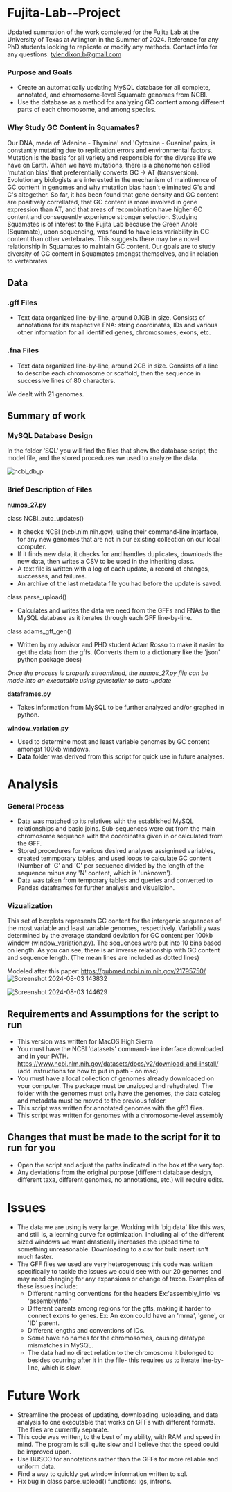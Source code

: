 # Fujita-Lab--Project
Updated summation of the work completed for the Fujita Lab at the University of Texas at Arlington in the Summer of 2024. Reference for any PhD students looking to replicate or modify any methods.
Contact info for any questions: tyler.dixon.b@gmail.com

### Purpose and Goals
- Create an automatically updating MySQL database for all complete, annotated, and chromosome-level Squamate genomes from NCBI.
- Use the database as a method for analyzing GC content among different parts of each chromosome, and among species.

### Why Study GC Content in Squamates?
Our DNA, made of 'Adenine - Thymine' and 'Cytosine - Guanine' pairs, is constantly mutating due to replication errors and environmental factors. Mutation is the basis for all variety and responsible for the diverse life we have on Earth. When we have mutations, there is a phenomenon called 'mutation bias' that preferentially converts GC -> AT (transversion). Evolutionary biologists are interested in the mechanism of maintinence of GC content in genomes and why mutation bias hasn't eliminated G's and C's altogether. So far, it has been found that gene density and GC content are positively correllated, that GC content is more involved in gene expression than AT, and that areas of recombination have higher GC content and consequently experience stronger selection.
Studying Squamates is of interest to the Fujita Lab because the Green Anole (Squamate), upon sequencing, was found to have less variability in GC content than other vertebrates. This suggests there may be a novel relationship in Squamates to maintain GC content. Our goals are to study diversity of GC content in Squamates amongst themselves, and in relation to vertebrates

## Data
### .gff Files
- Text data organized line-by-line, around 0.1GB in size. Consists of annotations for its respective FNA: string coordinates, IDs and various other information for all identified genes, chromosomes, exons, etc.
### .fna Files
- Text data organized line-by-line, around 2GB in size. Consists of a line to describe each chromosome or scaffold, then the sequence in successive lines of 80 characters.

We dealt with 21 genomes.

## Summary of work
### MySQL Database Design
In the folder 'SQL' you will find the files that show the database script, the model file, and the stored procedures we used to analyze the data. 

![ncbi_db_p](https://github.com/user-attachments/assets/2f869eca-aa7c-4298-a7a7-8c794da172f5)

### Brief Description of Files
**numos_27.py**

class NCBI_auto_updates()
- It checks NCBI (ncbi.nlm.nih.gov), using their command-line interface, for any new genomes that are not in our existing collection on our local computer. 
- If it finds new data, it checks for and handles duplicates, downloads the new data, then writes a CSV to be used in the inheriting class.
- A text file is written with a log of each update, a record of changes, successes, and failures.
- An archive of the last metadata file you had before the update is saved.

class parse_upload()
- Calculates and writes the data we need from the GFFs and FNAs to the MySQL database as it iterates through each GFF line-by-line.

class adams_gff_gen()
- Written by my advisor and PHD student Adam Rosso to make it easier to get the data from the gffs. (Converts them to a dictionary like the 'json' python package does)

*Once the process is properly streamlined, the numos_27.py file can be made into an executable using pyinstaller to auto-update*

**dataframes.py**
- Takes information from MySQL to be further analyzed and/or graphed in python.

**window_variation.py**
- Used to determine most and least variable genomes by GC content amongst 100kb windows.
- **Data** folder was derived from this script for quick use in future analyses. 

# Analysis
### General Process
- Data was matched to its relatives with the established MySQL relationships and basic joins. Sub-sequences were cut from the main chromosome sequence with the coordinates given in or calculated from the GFF.
- Stored procedures for various desired analyses assignined variables, created temmporary tables, and used loops to calculate GC content (Number of 'G' and 'C' per sequence  divided by the length of the sequence minus any 'N' content, which is 'unknown').
- Data was taken from temporary tables and queries and converted to Pandas dataframes for further analysis and visualizion.

### Vizualization
This set of boxplots represents GC content for the intergenic sequences of the most variable and least variable genomes, respectively. Variability was determined by the average standard deviation for GC content per 100kb window (window_variation.py).
The sequences were put into 10 bins based on length. As you can see, there is an inverse relationship with GC content and sequence length. 
(The mean lines are included as dotted lines)

Modeled after this paper: https://pubmed.ncbi.nlm.nih.gov/21795750/
![Screenshot 2024-08-03 143832](https://github.com/user-attachments/assets/10e39419-17d7-4387-b3c7-1d6eda1def99)

![Screenshot 2024-08-03 144629](https://github.com/user-attachments/assets/8efbd252-b7df-4429-97e3-3972bc21aff1)



## Requirements and Assumptions for the script to run
- This version was written for MacOS High Sierra
- You must have the NCBI 'datasets' command-line interface downloaded and in your PATH. https://www.ncbi.nlm.nih.gov/datasets/docs/v2/download-and-install/ (add instructions for how to put in path - on mac)
- You must have a local collection of genomes already downloaded on your computer. The package must be unzipped and rehydrated. The folder with the genomes must only have the genomes, the data catalog and metadata must be moved to the previous folder.
- This script was written for annotated genomes with the gff3 files. 
- This script was written for genomes with a chromosome-level assembly



## Changes that must be made to the script for it to run for you
- Open the script and adjust the paths indicated in the box at the very top. 
- Any deviations from the original purpose (different database design, different taxa, different genomes, no annotations, etc.) will require edits. 


# Issues
- The data we are using is very large. Working with 'big data' like this was, and still is, a learning curve for optimization. Including all of the different sized windows we want drastically increases the upload time to something unreasonable. Downloading to a csv for bulk insert isn't much faster.
- The GFF files we used are very heterogenous; this code was written specifically to tackle the issues we could see with our 20 genomes and may need changing for any expansions or change of taxon. Examples of these issues include:
  - Different naming conventions for the headers Ex:'assembly_info' vs 'assemblyInfo.'
  - Different parents among regions for the gffs, making it harder to connect exons to genes. Ex: An exon could have an 'mrna', 'gene', or 'ID' parent.
  - Different lengths and conventions of IDs.
  - Some have no names for the chromosomes, causing datatype mismatches in MySQL.
  - The data had no direct relation to the chromosome it belonged to besides ocurring after it in the file- this requires us to iterate line-by-line, which is slow.
  


# Future Work
- Streamline the process of updating, downloading, uploading, and data analysis to one executable that works on GFFs with different formats. The files are currently separate.
- This code was written, to the best of my ability, with RAM and speed in mind. The program is still quite slow and I believe that the speed could be improved upon.
- Use BUSCO for annotations rather than the GFFs for more reliable and uniform data.
- Find a way to quickly get window information written to sql.
- Fix bug in class parse_upload() functions: igs, introns.
